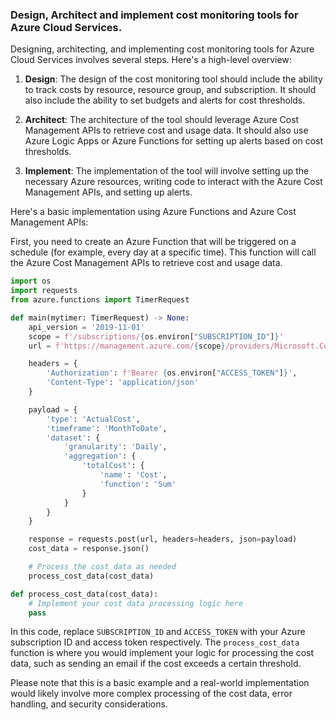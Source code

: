 ### Design, Architect and implement cost monitoring tools for Azure Cloud Services.

Designing, architecting, and implementing cost monitoring tools for Azure Cloud Services involves several steps. Here's a high-level overview:

1. **Design**: The design of the cost monitoring tool should include the ability to track costs by resource, resource group, and subscription. It should also include the ability to set budgets and alerts for cost thresholds.

2. **Architect**: The architecture of the tool should leverage Azure Cost Management APIs to retrieve cost and usage data. It should also use Azure Logic Apps or Azure Functions for setting up alerts based on cost thresholds.

3. **Implement**: The implementation of the tool will involve setting up the necessary Azure resources, writing code to interact with the Azure Cost Management APIs, and setting up alerts.

Here's a basic implementation using Azure Functions and Azure Cost Management APIs:

First, you need to create an Azure Function that will be triggered on a schedule (for example, every day at a specific time). This function will call the Azure Cost Management APIs to retrieve cost and usage data.

```python
import os
import requests
from azure.functions import TimerRequest

def main(mytimer: TimerRequest) -> None:
    api_version = '2019-11-01'
    scope = f'/subscriptions/{os.environ["SUBSCRIPTION_ID"]}'
    url = f'https://management.azure.com/{scope}/providers/Microsoft.CostManagement/Query?api-version={api_version}'

    headers = {
        'Authorization': f'Bearer {os.environ["ACCESS_TOKEN"]}',
        'Content-Type': 'application/json'
    }

    payload = {
        'type': 'ActualCost',
        'timeframe': 'MonthToDate',
        'dataset': {
            'granularity': 'Daily',
            'aggregation': {
                'totalCost': {
                    'name': 'Cost',
                    'function': 'Sum'
                }
            }
        }
    }

    response = requests.post(url, headers=headers, json=payload)
    cost_data = response.json()

    # Process the cost data as needed
    process_cost_data(cost_data)

def process_cost_data(cost_data):
    # Implement your cost data processing logic here
    pass
```

In this code, replace `SUBSCRIPTION_ID` and `ACCESS_TOKEN` with your Azure subscription ID and access token respectively. The `process_cost_data` function is where you would implement your logic for processing the cost data, such as sending an email if the cost exceeds a certain threshold.

Please note that this is a basic example and a real-world implementation would likely involve more complex processing of the cost data, error handling, and security considerations.
